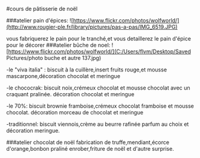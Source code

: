 #cours de pâtisserie de noël
	

###atelier pain d'épices:
![https://www.flickr.com/photos/wolfworld/](http://www.rougier-ple.fr/library/pictures/pas-a-pas/IMG_6519.JPG)

vous fabriquerez le pain pour le tranché,et vous detaillerez le pain d'épice pour le décorer
 ###atelier bûche de noel:
 ![https://www.flickr.com/photos/wolfworld/](C:/Users/flvm/Desktop/Saved Pictures/photo buche et autre 137.jpg)

 -le "viva italia" : biscuit à la cuillère,insert fruits rouge,et mousse mascarpone,décoration chocolat et meringue  

-le chococrak: biscuit noix,crémeux chocolat et mousse chocolat avec un craquant pralinée. décoration chocolat et meringue

-le 70%: biscuit brownie framboise,crémeux chocolat framboise et mousse chocolat. décoration morceau de chocolat et meringue

-traditionnel: biscuit viennois,crème au beurre rafinée parfum au choix et décoration meringue.

###atelier chocolat de noël
 fabrication de truffe,mendiant,écorce d'orange,bonbon praliné enrober,friture de noël et d'autre surprise.


